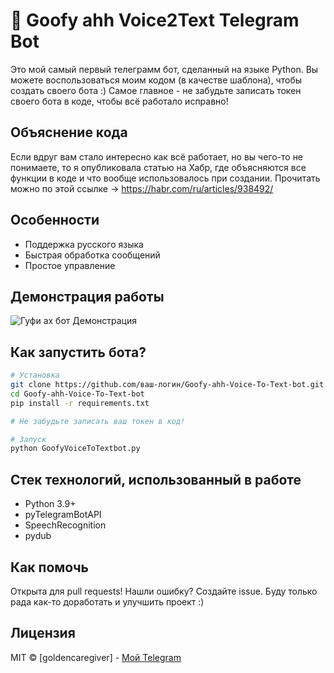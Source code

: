 # 🎤 Goofy ahh Voice2Text Telegram Bot

Это мой самый первый телеграмм бот, сделанный на языке Python. 
Вы можете воспользоваться моим кодом (в качестве шаблона), чтобы создать своего бота :) 
Самое главное - не забудьте записать токен своего бота в коде, чтобы всё работало исправно!

## Объяснение кода
Если вдруг вам стало интересно как всё работает, но вы чего-то не понимаете, то я опубликовала статью на Хабр, где объясняются все функции в коде и что вообще использовалось при создании.
Прочитать можно по этой ссылке -> https://habr.com/ru/articles/938492/

## Особенности
- Поддержка русского языка
- Быстрая обработка сообщений
- Простое управление

## Демонстрация работы

![Гуфи ах бот Демонстрация](https://github.com/user-attachments/assets/509dde2f-15cf-46f2-bb73-66f628af957a)

## Как запустить бота?

```bash
# Установка
git clone https://github.com/ваш-логин/Goofy-ahh-Voice-To-Text-bot.git
cd Goofy-ahh-Voice-To-Text-bot
pip install -r requirements.txt

# Не забудьте записать ваш токен в код!

# Запуск
python GoofyVoiceToTextbot.py
```
## Стек технологий, использованный в работе
- Python 3.9+
- pyTelegramBotAPI
- SpeechRecognition
- pydub

## Как помочь
Открыта для pull requests! Нашли ошибку? Создайте issue. Буду только рада как-то доработать и улучшить проект :)

## Лицензия
MIT © [goldencaregiver] - [Мой Telegram](https://t.me/vikakotleta)
